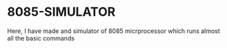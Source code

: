 # 8085-SIMULATOR
Here, I have made and simulator of 8085 micrprocessor which runs almost all the basic commands
